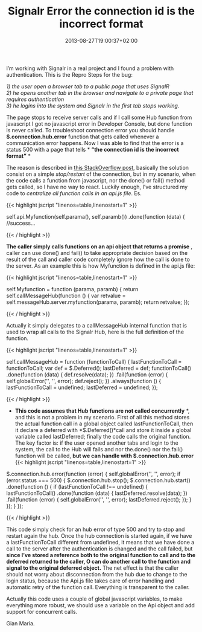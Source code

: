 ﻿---
title: "Signalr Error the connection id is the incorrect format"
description: ""
date: 2013-08-27T19:00:37+02:00
draft: false
tags: [signalr]
categories: [ASPNET]
---
I’m working with Signalr in a real project and I found a problem with authentication. This is the Repro Steps for the bug:

*1) the user open a browser tab to a public page that uses SignalR  
2) he opens another tab in the browser and navigate to a private page that requires authentication  
3) he logins into the system and Signalr in the first tab stops working.*

The page stops to receive server calls and if I call some Hub function from javascript I got no javascript error in Developer Console, but done function is never called. To troubleshoot connection error you should handle  **$.connection.hub.error** function that gets called whenever a communication error happens. Now I was able to find that the error is a status 500 with a page that tells * **“the connection id is the incorrect format”** *

The reason is described in [this StackOverflow post](http://stackoverflow.com/questions/15501493/signalr-the-connection-id-is-in-the-incorrect-format-when-using-windows-and-an), basically the solution consist on a simple *stop/restart* of the connection, but in my scenario, when the code calls a function from javascript, nor the done() or fail() method gets called, so I have no way to react. Luckily enough, I’ve structured my code to *centralize all function calls in an api.js file*. Es.

{{< highlight jscript "linenos=table,linenostart=1" >}}


self.api.Myfunction(self.parama(), self.paramb())
   .done(function (data) {
        //success...

{{< / highlight >}}

 **The caller simply calls functions on an api object that returns a promise** , caller can use done() and fail() to take appropriate decision based on the result of the call and caller code completely ignore how the call is done to the server. As an example this is how Myfunction is defined in the api.js file:

{{< highlight jscript "linenos=table,linenostart=1" >}}


self.Myfunction = function (parama, paramb)
 {
    return self.callMessageHub(function () {
        var retvalue = self.messageHub.server.myfunction(parama, paramb);
        return retvalue;
    });

{{< / highlight >}}

Actually it simply delegates to a callMessageHub internal function that is used to wrap all calls to the Signalr Hub, here is the full definition of the function.

{{< highlight jscript "linenos=table,linenostart=1" >}}


self.callMessageHub = function (functionToCall) {
    lastFunctionToCall = functionToCall;
    var def = $.Deferred();
    lastDeferred = def;
    functionToCall()
       .done(function (data) {
            def.resolve(data);
        })
       .fail(function (error) {
            self.globalError('', '', error);
            def.reject();
        })
       .always(function () {
            lastFunctionToCall = undefined;
            lastDeferred = undefined;
        });

{{< / highlight >}}

* **This code assumes that Hub functions are not called concurrently** *, and this is not a problem in my scenario. First of all this method stores the actual function call in a global object called lastFunctionToCall, then it declare a deferred with *$.Deferred()*call and store it inside a global variable called lastDeferred; finally the code calls the original function. The key factor is: if the user opened another tabs and login to the system, the call to the Hub will fails and nor the.done() nor the.fail() function will be called,  **but we can handle with $.connection.hub.error** {{< highlight jscript "linenos=table,linenostart=1" >}}


$.connection.hub.error(function (error) {
    self.globalError('', '', error);
    if (error.status === 500) {
        $.connection.hub.stop();
        $.connection.hub.start()
           .done(function ()
            {
                if (lastFunctionToCall !== undefined) {
                    lastFunctionToCall()
                   .done(function (data) {
                        lastDeferred.resolve(data);
                    })
                   .fail(function (error) {
                        self.globalError('', '', error);
                        lastDeferred.reject();
                    });
                }
            });
    }
});

{{< / highlight >}}

This code simply check for an hub error of type 500 and try to stop and restart again the hub. Once the hub connection is started again, if we have a lastFunctionToCall different from undefined, it means that we have done a call to the server after the authentication is changed and the call failed, but  **since I’ve stored a reference both to the original function to call and to the deferred returned to the caller, O can do another call to the function and signal to the original deferred object.** The net effect is that the caller should not worry about disconnection from the hub due to change to the login status, because the Api.js file takes care of error handling and automatic retry of the function call. Everything is transparent to the caller.

Actually this code uses a couple of global javascript variables, to make everything more robust, we should use a variable on the Api object and add support for concurrent calls.

Gian Maria.
